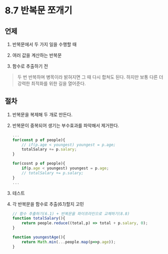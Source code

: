 # 8.7 반복문 쪼개기

## 언제 

1. 반복문에서 두 가지 일을 수행할 때

2. 여러 값을 계산하는 반복문

3. 함수로 추출하기 전

> 두 번 반복하며 병목이라 밝혀지면 그 때 다시 합쳐도 된다. 하지만 보통 다른 더 강력한 최적화를 위한 길을 열어준다.

## 절차

1. 반복문을 복제해 두 개로 만든다.

2. 반복문이 중복되어 생기는 부수효과를 파악해서 제거한다.

    ```javascript
    ...
    for(const p of people){
        // if(p.age < youngest) youngest = p.age;
        totalSalary += p.salary;
    }

    for(cosnt p of people){
        if(p.age < youngest) youngest = p.age;
        // totalSalary += p.salary;
    }
    ...
    ```

3. 테스트

4. 각 반복문을 함수로 추출(6.1)할지 고민

    ```javascript
    // 함수 추출하기(6.1) + 반복문을 파이프라인으로 교체하기(8.8)
    function totalSalary(){
        return people.reduce((total,p) => total + p.salary, 0);
    }

    function youngestAge(){
        return Math.min(...people.map(p=>p.age));
    }
    ```